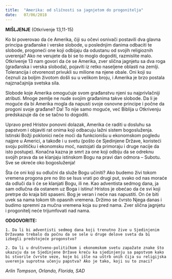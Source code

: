 ```yaml
---
title:  "Amerika: od sličnosti sa jagnjetom do progonitelja"
date:   07/06/2018
---
```


**MIŠLJENJE** (Otkrivenje 13,11-15)

Ko bi poverovao da će Amerika, čiji su očevi osnivači postavili dva glavna principa građanske i verske slobode, u poslednjim danima odbaciti te slobode, progoneći one koji odbijaju da odustanu od svojih religioznih uverenja? Ako ne verujete da bi se to moglo dogoditi, razmislite malo. Otkrivenje 13 nam govori da će se Amerika, zver slična jagnjetu sa dva roga (građanska i verska sloboda), pojaviti iz retko naseljene oblasti na zemlji. Tolerancija i otvorenost privukli su milione na njene obale. Oni koji su čeznuli za boljim životom došli su u velikom broju, i Amerika je brzo postala najznačajnija svetska sila.

Slobode koje Amerika omogućuje svom građanstvu  njeni su najprivlačniji atributi. Mnoge zemlje ne nude svojim građanima takve slobode. Da li je moguće da bi Amerika mogla da napusti svoje osnovne principe i počne da progoni svoje građane? Da! To nije samo moguće, već Biblija  u Otkrivenju predskazuje da će se tačno to dogoditi.

Upravo pred Hristov ponovni dolazak, Amerika će raditi u dosluhu sa papstvom i objaviti rat onima koji odbacuju lažni sistem bogosluženja. Istinski Božji poklonici neće moći da funkcionišu u ekonomskom pogledu najpre u Americi, a takođe i u svetu (pošto će Sjedinjene Države, koristeći svoju političku i ekonomsku moć, nastojati da primoraju i druge nacije da isto postupe). Konačna kazna je smrt za one koji odbiju da se odreknu svojih prava da se klanjaju istinskom Bogu na pravi dan odmora – Subotu. Sve se okreće oko bogosluženja!

Šta će oni koji su odlučni da služe Bogu učiniti? Ako budemo živi tokom vremena progona pre no što se Isus vrati po drugi put, svako od nas moraće da odluči da li će se klanjati Bogu, ili ne.
Kao adventista sedmog dana, ja sam odlučna da ostanem uz Boga i istinu! Hristos je obećao da će svi koji pretrpe do kraja biti spaseni. Bog je veran i neće nas napustiti. On će biti uvek sa nama tokom tih opasnih vremena. Držimo se čvrsto Njega danas i budimo spremni za mučna vremena koja su pred nama. Zver slična jagnjetu i progonitelj neće trijumfovati nad nama.

**ODGOVORITE:**

`1. Da li bi adventisti sedmog dana koji trenutno žive u Sjedinjenim Državama trebalo da počnu da se sele u druge delove sveta da bi izbegli predstojeće progonstvo?`

`2. Da li u društveno-političkom i ekonomskom svetu zapažate znake što ukazuju da se Sjedinjene Države kreću ka sjedinjenju sa papstvom kako bi stvorile čvrste veze, koje bi išle na uštrb onih čija su religijska uverenja suprotna učenju papstva? Ako je tako, koji su to znaci?`

*Arlin Tompson, Orlando, Florida, SAD*
